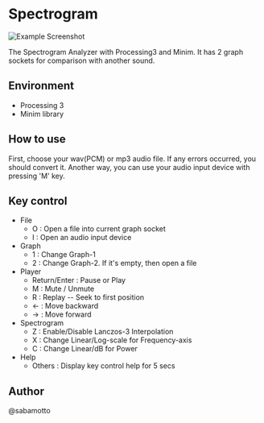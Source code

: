 # Spectrogram

![Example Screenshot](../example/spectrogram-example.png?raw=true)

The Spectrogram Analyzer with Processing3 and Minim.
It has 2 graph sockets for comparison with another sound.

## Environment
- Processing 3
- Minim library

## How to use
First, choose your wav(PCM) or mp3 audio file.
If any errors occurred, you should convert it.
Another way, you can use your audio input device with pressing 'M' key.

## Key control
- File
  * O : Open a file into current graph socket
  * I : Open an audio input device
- Graph
  * 1 : Change Graph-1
  * 2 : Change Graph-2. If it's empty, then open a file
- Player
  * Return/Enter : Pause or Play
  * M : Mute / Unmute
  * R : Replay -- Seek to first position
  * ← : Move backward
  * → : Move forward
- Spectrogram
  * Z : Enable/Disable Lanczos-3 Interpolation
  * X : Change Linear/Log-scale for Frequency-axis
  * C : Change Linear/dB for Power
- Help
  * Others : Display key control help for 5 secs

## Author
@sabamotto
